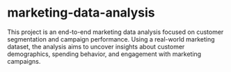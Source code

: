 # marketing-data-analysis
This project is an end-to-end marketing data analysis focused on customer segmentation and campaign performance. Using a real-world marketing dataset, the analysis aims to uncover insights about customer demographics, spending behavior, and engagement with marketing campaigns.

